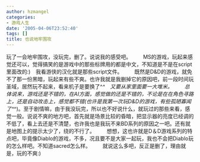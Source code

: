 ```yaml
---
author: hzmangel
categories:
- 游戏人生
date: '2005-04-06T23:52:40'
tags: []
title: 也说地牢围攻
---
```

玩了一会地牢围攻，没玩完，删了。说说我的感受吧。
　　MS的游戏，玩起来感觉还可以，觉得搞笑的是游戏中的那些标牌用的都是中文，不知道是不是在script里面改的:)　我看游侠的汉化就是那些script文件。
　　既然是D&amp;D的游戏，就免不了那一份黑暗，玩起来有些不爽。也许我就是我删掉它的原因吧，前一段时间玩圣域，居然玩不起来，看来机子是要换了^_^　又要从家里面要一大堆米。
　　总体说来，游戏还是不错的，在AI方面，感觉做的还是不错的，不论是在在角色寻路上，还是自动攻击上，感觉都不错(也许是我第一次玩D&amp;D的游戏，有些孤陋寡闻了^_^)。至于剧情嘛，由于我没玩完，所以也不好说什么，就玩过的那些来看，感觉一般。说说不爽的地方吧，首先就是场景比较的昏暗，把显示器的亮度已经调的不低了，看上去还是不清楚，也许我也是我玩不来BD系列的原因之一吧。还有就是地图上的提示太少了，绕的不行了。
　　想想，这也许就是D＆D游戏系列的特点吧，毕竟像Diablo的游戏，不多，况且要不是大家一起玩，我也不会把Diablo玩的怎么样吧。不知道sacred怎么样。
　　就说这么多吧，反正是删了，理由就是，玩的不爽:)